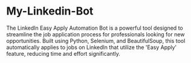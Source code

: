 # My-Linkedin-Bot
The LinkedIn Easy Apply Automation Bot is a powerful tool designed to streamline the job application process for professionals looking for new opportunities. Built using Python, Selenium, and BeautifulSoup, this tool automatically applies to jobs on LinkedIn that utilize the 'Easy Apply' feature, reducing time and effort significantly.
